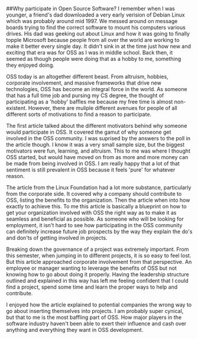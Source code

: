 ##Why participate in Open Source Software?
I remember when I was younger, a friend's dad downloaded a very early verision of Debian Linux which was probably
around mid 1997. We messed around on message boards trying to find the correct software to mount his computers 
various drives. His dad was geeking out about Linux and how it was going to finally topple Microsoft because people from all over the world are working to make it better every single day. It didn't sink in at the time just how new and exciting that era was for OSS as I was in middle school. Back then, it seemed as though people were doing that as a hobby to me, something they enjoyed doing. 

OSS today is an altogether different beast. From altruism, hobbies, corporate involvement, and massive frameworks
that drive new technologies, OSS has become an integral force in the world. As someone that has a full time job and
pursing my CS degree, the thought of participating as a 'hobby' baffles me because my free time is almost non-existent.
However, there are muliple different avenues for people of all different sorts of motivations to find a reason to 
participate. 

The first article talked about the different motivators behind why someone would participate in OSS. It covered the gamut
of why someone get involved in the OSS community. I was suprised by the answers to the poll in the article though. I
know it was a very small sample size, but the biggest motivators were fun, learning, and altruism. This to me was
where I thought OSS started, but would have moved on from as more and more money can be made from being involved
in OSS. I am really happy that a lot of that sentiment is still prevalent in OSS because it feels 'pure' for whatever
reason. 

The article from the Linux Foundation had a lot more substance, particularly from the corporate side. It covered why a company should contribute to OSS, listing the benefits to the organization. Then the article when into how exactly to 
achieve this. To me this article is basically a blueprint on how to get your organization involved with OSS the right way as to make it as seamless and beneficial as possible. As someone who will be looking for employment, it isn't hard to see how participating in the OSS community can definitely increase future job prospects by the way they explain the 
do's and don'ts of getting involved in projects. 

Breaking down the governance of a project was extremely important. From this semester, when jumping in to different
projects, it is so easy to feel lost. But this article approached corporate involvement from that perspective. An employee or manager wanting to leverage the benefits of OSS but not knowing how to go about doing it properly. Having the leadership structure outlined and explained in this way has left me feeling confident that I could find a project,
spend some time and learn the proper ways to help and contribute. 

I enjoyed how the article explained to potential companies the wrong way to go about inserting themselves into projects. I am probably super cynical, but that to me is the most baffling part of OSS. How major players in the software industry haven't been able to exert their influence and cash over anything and everything they want in OSS development. 